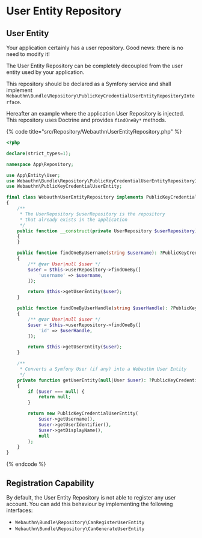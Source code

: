 # User Entity Repository

## User Entity

Your application certainly has a user repository. Good news: there is no need to modify it!

The User Entity Repository can be completely decoupled from the user entity used by your application.

This repository should be declared as a Symfony service and shall implement `Webauthn\Bundle\Repository\PublicKeyCredentialUserEntityRepositoryInterface`.

Hereafter an example where the application User Repository is injected. This repository uses Doctrine and provides `findOneBy*` methods.

{% code title="src/Repository/WebauthnUserEntityRepository.php" %}
```php
<?php

declare(strict_types=1);

namespace App\Repository;

use App\Entity\User;
use Webauthn\Bundle\Repository\PublicKeyCredentialUserEntityRepositoryInterface;
use Webauthn\PublicKeyCredentialUserEntity;

final class WebauthnUserEntityRepository implements PublicKeyCredentialUserEntityRepositoryInterface
{
    /**
     * The UserRepository $userRepository is the repository
     * that already exists in the application
     */
    public function __construct(private UserRepository $userRepository)
    {
    }

    public function findOneByUsername(string $username): ?PublicKeyCredentialUserEntity
    {
        /** @var User|null $user */
        $user = $this->userRepository->findOneBy([
            'username' => $username,
        ]);

        return $this->getUserEntity($user);
    }

    public function findOneByUserHandle(string $userHandle): ?PublicKeyCredentialUserEntity
    {
        /** @var User|null $user */
        $user = $this->userRepository->findOneBy([
            'id' => $userHandle,
        ]);

        return $this->getUserEntity($user);
    }

    /**
     * Converts a Symfony User (if any) into a Webauthn User Entity
     */
    private function getUserEntity(null|User $user): ?PublicKeyCredentialUserEntity
    {
        if ($user === null) {
            return null;
        }

        return new PublicKeyCredentialUserEntity(
            $user->getUsername(),
            $user->getUserIdentifier(),
            $user->getDisplayName(),
            null
        );
    }
}

```
{% endcode %}

## Registration Capability

By default, the User Entity Repository is not able to register any user account. You can add this behaviour by implementing the following interfaces:

* `Webauthn\Bundle\Repository\CanRegisterUserEntity`
* `Webauthn\Bundle\Repository\CanGenerateUserEntity`
